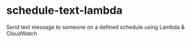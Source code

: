# schedule-text-lambda
Send text message to someone on a defined schedule using Lambda &amp; CloudWatch
